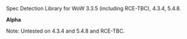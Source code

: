 Spec Detection Library for WoW 3.3.5 (including RCE-TBC), 4.3.4, 5.4.8.

**Alpha**

Note: Untested on 4.3.4 and 5.4.8 and RCE-TBC.
